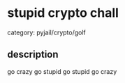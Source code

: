 # stupid crypto chall

category: pyjail/crypto/golf

## description

go crazy go stupid go stupid go crazy

